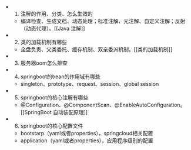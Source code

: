 - 1.	注解的作用、分类、怎么生效的
	- 编译检查、生成文档、动态处理；标准注解、元注解、自定义注解；反射（动态代理）。[[Java 注解]]
- 2.	类的加载机制有哪些
	- 全盘负责、父类委托、缓存机制、双亲委派机制。[[类的加载机制]]
- 3.	服务器oom怎么排查
- 4.	springboot的bean的作用域有哪些
	- singleton、prototype、request、session、global session
- 5.	springboot的核心注解有哪些
	- @Configuration、@ComponentScan、@EnableAutoConfiguration。 [[SpringBoot 自动装配原理]]
- 6.	springboot的核心配置文件
	- bootstarp（yaml或者properties），springcloud相关配置
	- application（yaml或者properties），应用程序级别的配置